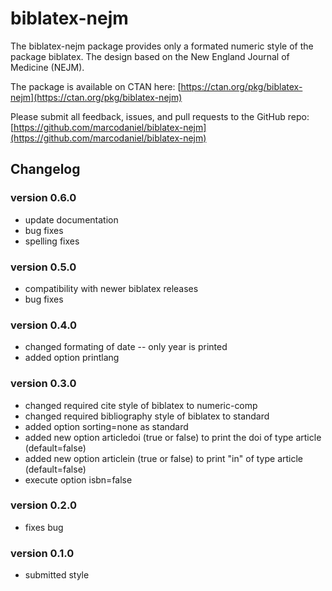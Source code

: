 # biblatex-nejm

The biblatex-nejm package provides only a formated numeric style of the package
biblatex. The design based on the New England Journal of Medicine (NEJM).

The package is available on CTAN here: [https://ctan.org/pkg/biblatex-nejm](https://ctan.org/pkg/biblatex-nejm)

Please submit all feedback, issues, and pull requests to the GitHub repo: [https://github.com/marcodaniel/biblatex-nejm](https://github.com/marcodaniel/biblatex-nejm)

## Changelog

### version 0.6.0
- update documentation
- bug fixes
- spelling fixes

### version 0.5.0
- compatibility with newer biblatex releases
- bug fixes

### version 0.4.0
- changed formating of date -- only year is printed
- added option printlang

### version 0.3.0
- changed required cite style of biblatex to numeric-comp
- changed required bibliography style of biblatex to standard
- added option sorting=none as standard
- added new option articledoi (true or false) to print the doi of type article (default=false)
- added new option articlein (true or false) to print "in" of type article (default=false)
- execute option isbn=false

### version 0.2.0
- fixes bug

### version 0.1.0
- submitted style
